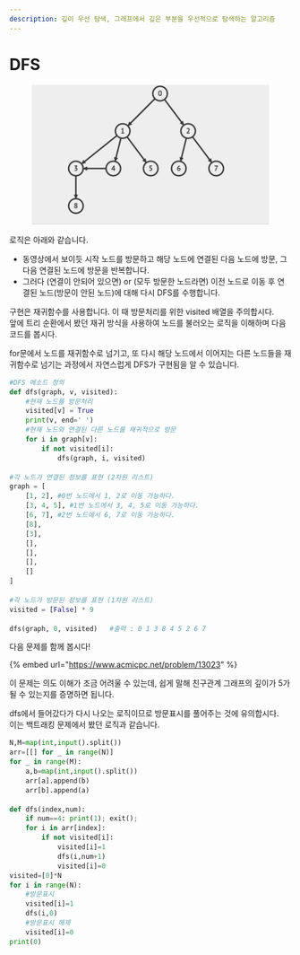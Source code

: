 ```yaml
---
description: 깊이 우선 탐색, 그래프에서 깊은 부분을 우선적으로 탐색하는 알고리즘
---
```


# DFS

<figure><img src="../.gitbook/assets/dfs.gif" alt=""><figcaption></figcaption></figure>

로직은 아래와 같습니다.

* 동영상에서 보이듯 시작 노드를 방문하고 해당 노드에 연결된 다음 노드에 방문, 그 다음 연결된 노드에 방문을 반복합니다.
* 그러다 (연결이 안되어 있으면) or (모두 방문한 노드라면) 이전 노드로 이동 후 연결된 노드(방문이 안된 노드)에 대해 다시 DFS를 수행합니다.



구현은 재귀함수를 사용합니다. 이 때 방문처리를 위한 visited 배열을 주의합시다.\
앞에 트리 순환에서 봤던 재귀 방식을 사용하여 노드를 불러오는 로직을 이해하며 다음 코드를 봅시다.

for문에서 노드를 재귀함수로 넘기고, 또 다시 해당 노드에서 이어지는 다른 노드들을 재귀함수로 넘기는 과정에서 자연스럽게 DFS가 구현됨을 알 수 있습니다.

```python
#DFS 메소드 정의
def dfs(graph, v, visited):
    #현재 노드를 방문처리
    visited[v] = True
    print(v, end=' ')
    #현재 노드와 연결된 다른 노드를 재귀적으로 방문
    for i in graph[v]:
        if not visited[i]:
            dfs(graph, i, visited)

#각 노드가 연결된 정보를 표현 (2차원 리스트)
graph = [
    [1, 2], #0번 노드에서 1, 2로 이동 가능하다.
    [3, 4, 5], #1번 노드에서 3, 4, 5로 이동 가능하다.
    [6, 7], #2번 노드에서 6, 7로 이동 가능하다.
    [8],
    [3],
    [],
    [],
    [],
    []
]

#각 노드가 방문된 정보를 표현 (1차원 리스트)
visited = [False] * 9 

dfs(graph, 0, visited)   #출력 : 0 1 3 8 4 5 2 6 7

```

다음 문제를 함께 봅시다!

{% embed url="https://www.acmicpc.net/problem/13023" %}

이 문제는 의도 이해가 조금 어려울 수 있는데, 쉽게 말해 친구관계 그래프의 깊이가 5가 될 수 있는지를 증명하면 됩니다.

dfs에서 들어갔다가 다시 나오는 로직이므로 방문표시를 풀어주는 것에 유의합시다.\
이는 백트래킹 문제에서 봤던 로직과 같습니다.

```python
N,M=map(int,input().split())
arr=[[] for _ in range(N)]
for _ in range(M):
    a,b=map(int,input().split())
    arr[a].append(b)
    arr[b].append(a)

def dfs(index,num):
    if num==4: print(1); exit();
    for i in arr[index]:
        if not visited[i]:
            visited[i]=1
            dfs(i,num+1)
            visited[i]=0
visited=[0]*N
for i in range(N):
    #방문표시
    visited[i]=1
    dfs(i,0)
    #방문표시 해제
    visited[i]=0
print(0)
```



